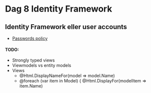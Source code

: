 # Dag 8 Identity Framework
<!--Agenda dag 8 d. 16-10-2017-->

## Identity Framework eller user accounts

* [Passwords policy](https://docs.microsoft.com/en-us/aspnet/core/security/authentication/identity-configuration?tabs=aspnetcore2x)




#### TODO:
<!-- * [Asyncronous programming](https://www.exceptionnotfound.net/using-async-and-await-in-asp-net-what-do-these-keywords-mean/) -->
* Strongly typed views
* Viewmodels vs entity models
* Views
  * @Html.DisplayNameFor(model => model.Name)
  * @foreach (var item in Model) {
        @Html.DisplayFor(modelItem => item.Name)


